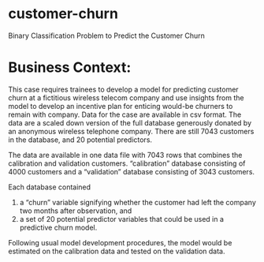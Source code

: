 # customer-churn
Binary Classification Problem to Predict the Customer Churn

# Business Context:
This case requires trainees to develop a model for predicting customer churn at a fictitious wireless telecom company and use insights from the model to develop an incentive plan for enticing would-be churners to remain with company.
Data for the case are available in csv format.
The data are a scaled down version of the full database generously donated by an anonymous wireless telephone company.
There are still 7043 customers in the database, and 20 potential predictors.

The data are available in one data file with 7043 rows that combines the calibration and validation customers. “calibration” database consisting of 4000 customers and a
“validation” database consisting of 3043 customers.

Each database contained 
1. a “churn” variable signifying whether the customer had left the company two months after observation, and 
2. a set of 20 potential predictor variables that could be used in a predictive churn model.

Following usual model development procedures, the model would be estimated on the calibration data and tested on the validation data.
